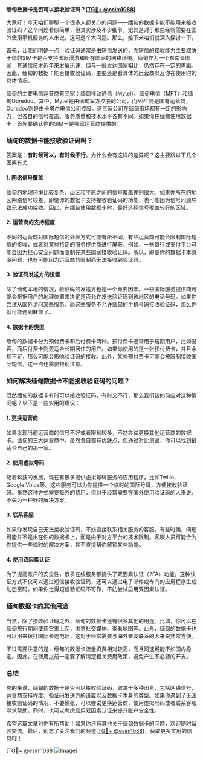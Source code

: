 **缅甸数据卡是否可以接收验证码？[[TG💪+ @esim1088](https://t.me/s/esim1088)]**

大家好！今天咱们聊聊一个很多人都关心的问题——缅甸的数据卡能不能用来接收验证码？这个问题看似简单，但其实涉及不少细节，尤其是对于那些经常需要在国外使用手机服务的人来说，这可是个大问题。那么，接下来咱们就深入探讨一下。

首先，让我们明确一点：验证码通常是由短信发送的，而短信的接收能力主要取决于你的SIM卡是否支持国际漫游和所在国家的网络环境。缅甸作为一个东南亚国家，其通信技术近年来发展迅速，但与一些发达国家相比，仍然存在一定的差距。因此，缅甸的数据卡能否接收验证码，主要还是看具体的运营商以及你在使用时的具体情况。

缅甸的主要电信运营商有三家：缅甸移动通信（Mytel）、缅甸电信（MPT）和缅甸Ooredoo。其中，Mytel是由缅甸军方控股的公司，而MPT则是国有运营商，Ooredoo则是由卡塔尔电信公司控股。这三家公司在缅甸市场都有一定的影响力，但各自的信号覆盖、服务质量和技术水平各有不同。如果你在缅甸使用数据卡，首先要确认你的SIM卡是哪家运营商提供的。

### **缅甸的数据卡能接收验证码吗？**

答案是：**有时候可以，有时候不行**。为什么会有这样的差异呢？这主要跟以下几个因素有关：

#### **1. 网络信号覆盖**
缅甸的地理环境比较复杂，山区和平原之间的信号覆盖差别很大。如果你所在的地区网络信号较差，即使你的数据卡支持接收验证码的功能，也可能因为信号问题导致无法成功接收。因此，在缅甸使用数据卡时，最好选择信号覆盖较好的区域。

#### **2. 运营商的支持程度**
不同的运营商对国际短信的处理方式可能有所不同。有些运营商可能会限制国际短信的接收，或者对某些特定的服务提供商进行屏蔽。例如，一些银行或支付平台可能会因为担心安全问题而限制在某些国家接收验证码。所以，即便你的数据卡本身没问题，也有可能因为运营商的限制而无法接收到验证码。

#### **3. 验证码发送方的设置**
除了缅甸本地的情况，验证码的发送方也是一个重要因素。一些国际服务提供商可能会根据用户的地理位置来决定是否允许发送验证码到该地区的电话号码。如果你尝试从国外访问某些服务，而这些服务不允许缅甸的手机号码接收验证码，那么你就可能遇到麻烦了。

#### **4. 数据卡的类型**
缅甸的数据卡分为预付费卡和后付费卡两种。预付费卡通常用于短期用户，比如游客，而后付费卡则更适合长期居住的用户。如果你使用的是一张预付费卡，并且余额不足，那么可能会影响验证码的接收。此外，某些预付费卡可能会被限制接收国际短信，这一点也需要特别注意。

### **如何解决缅甸数据卡不能接收验证码的问题？**

既然缅甸的数据卡有时可以接收验证码，有时又不行，那么我们该如何应对这种情况呢？以下是一些实用的建议：

#### **1. 更换运营商**
如果发现当前运营商的信号不好或者限制较多，不妨尝试更换其他运营商的数据卡。缅甸的三大运营商中，虽然各自都有优缺点，但通过对比测试，你可以找到最适合自己的那一家。

#### **2. 使用虚拟号码**
随着科技的发展，现在有很多提供虚拟号码服务的应用程序，比如Twilio、Google Voice等。这些服务可以为你提供一个临时的国际号码，方便接收验证码。虽然这种方式需要额外的费用，但对于经常需要在国外使用验证码的人来说，不失为一种好的解决方案。

#### **3. 联系客服**
如果你发现自己无法接收验证码，不妨直接联系相关服务的客服。有些时候，问题可能并不是出在你的数据卡上，而是由于对方平台的技术限制。客服人员可能会为你提供一些临时的解决方案，甚至直接帮你解锁某些功能。

#### **4. 使用双因素认证**
为了提高账户的安全性，很多在线服务都提供了双因素认证（2FA）功能。这种认证方式不仅可以通过短信接收验证码，还可以通过电子邮件或专门的应用程序生成动态密码。如果你觉得短信验证码不可靠，不妨尝试启用双因素认证。

### **缅甸数据卡的其他用途**

当然，除了接收验证码之外，缅甸的数据卡还有很多其他的用途。比如，你可以在缅甸旅行期间使用它来上网，浏览社交媒体、查看地图等。此外，缅甸的数据卡也可以用来拨打国际长途电话，这对于经常需要与海外亲友联系的人来说非常方便。

不过需要注意的是，缅甸的数据卡流量资费相对较高，而且网速可能不如国内稳定。因此，在使用之前一定要了解清楚相关费用政策，避免产生不必要的开支。

### **总结**

总的来说，缅甸的数据卡是否可以接收验证码，取决于多种因素，包括网络信号、运营商支持程度、验证码发送方的设置以及数据卡本身的类型。如果你遇到了无法接收验证码的情况，不要慌张，可以尝试更换运营商、使用虚拟号码或者联系客服寻求帮助。同时，也可以考虑启用双因素认证来提升账户安全性。

希望这篇文章对你有所帮助！如果你还有其他关于缅甸数据卡的问题，欢迎随时留言交流。最后，别忘了关注我们的频道[[TG💪+ @esim1088](https://t.me/s/esim1088)]，获取更多实用的信息哦！

[[TG💪+ @esim1088](https://t.me/s/esim1088) ![Image](https://i.postimg.cc/4NQfJmqS/Snipaste-2025-05-13-00-14-12.png)]